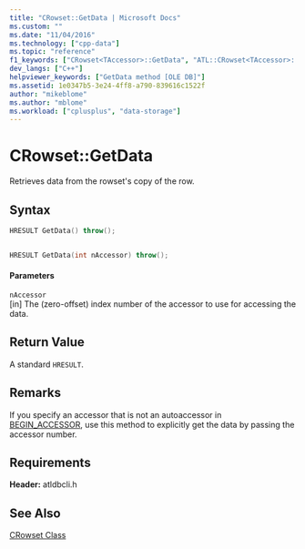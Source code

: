 ```yaml
---
title: "CRowset::GetData | Microsoft Docs"
ms.custom: ""
ms.date: "11/04/2016"
ms.technology: ["cpp-data"]
ms.topic: "reference"
f1_keywords: ["CRowset<TAccessor>::GetData", "ATL::CRowset<TAccessor>::GetData", "ATL::CRowset::GetData", "ATL.CRowset<TAccessor>.GetData", "CRowset<TAccessor>.GetData", "CRowset::GetData", "CRowset.GetData", "ATL.CRowset.GetData"]
dev_langs: ["C++"]
helpviewer_keywords: ["GetData method [OLE DB]"]
ms.assetid: 1e0347b5-3e24-4ff8-a790-839616c1522f
author: "mikeblome"
ms.author: "mblome"
ms.workload: ["cplusplus", "data-storage"]
---
```

# CRowset::GetData
Retrieves data from the rowset's copy of the row.  
  
## Syntax  
  
```cpp
HRESULT GetData() throw();   


HRESULT GetData(int nAccessor) throw();  
```  
  
#### Parameters  
 `nAccessor`  
 [in] The (zero-offset) index number of the accessor to use for accessing the data.  
  
## Return Value  
 A standard `HRESULT`.  
  
## Remarks  
 If you specify an accessor that is not an autoaccessor in [BEGIN_ACCESSOR](../../data/oledb/begin-accessor.md), use this method to explicitly get the data by passing the accessor number.  
  
## Requirements  
 **Header:** atldbcli.h  
  
## See Also  
 [CRowset Class](../../data/oledb/crowset-class.md)